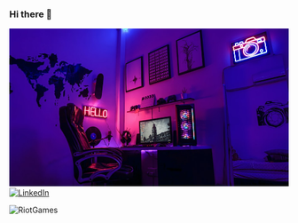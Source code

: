 ### Hi there 👋

<!--
**JessieSu2/JessieSu2** is a ✨ _special_ ✨ repository because its `README.md` (this file) appears on your GitHub profile.

Here are some ideas to get you started:

- 🔭 I’m currently working on ...
- 🌱 I’m currently learning ...
- 👯 I’m looking to collaborate on ...
- 🤔 I’m looking for help with ...
- 💬 Ask me about ...
- 📫 How to reach me: ...
- 😄 Pronouns: ...
- ⚡ Fun fact: ...
-->
![ScreenShot](photo-1616588589676-62b3bd4ff6d2.jfif)
[![LinkedIn](https://img.shields.io/badge/LinkedIn-0A66C2?style=for-the-badge&logo=LinkedIn&logoColor=white)]( https://www.linkedin.com/in/jessiesu01/)

![RiotGames](https://img.shields.io/badge/Riot_Games-D32936?style=for-the-badge&logo=riot-games&logoColor=white)

